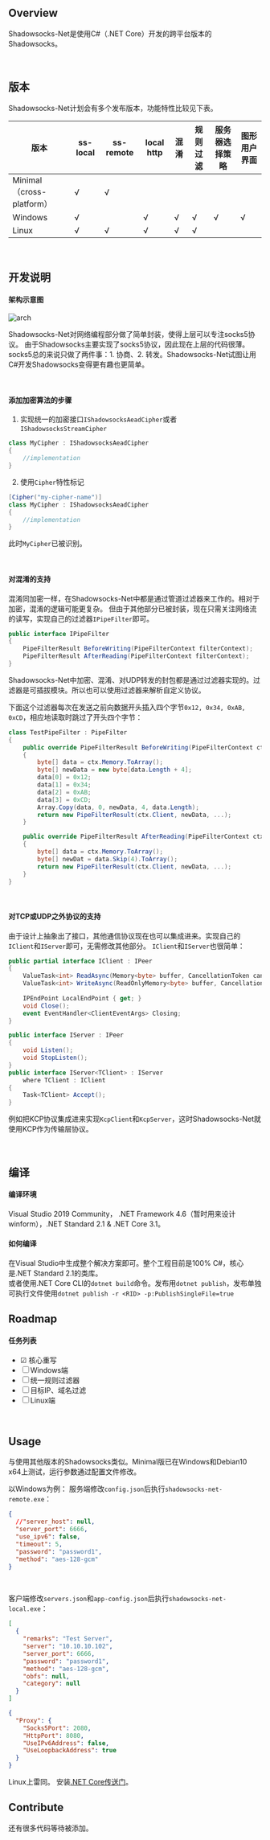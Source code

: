 ﻿## Overview

Shadowsocks-Net是使用C#（.NET Core）开发的跨平台版本的Shadowsocks。

<br/>

## 版本
Shadowsocks-Net计划会有多个发布版本，功能特性比较见下表。

|版本                     |ss-local        |ss-remote       |local http   |混淆|规则过滤|服务器选择策略|图形用户界面|
|-|-|-|-|-|-|-|-|
|Minimal（cross-platform）|√              | √             |               |    |        |              |            |
|Windows                  |√              |                |√             |√  |√      |√            |√          |
|Linux                    |√              | √             |√             |√  |√      |              |            |



<br/>




## 开发说明

#### 架构示意图
![arch][shadowsocks_net_arch]

Shadowsocks-Net对网络编程部分做了简单封装，使得上层可以专注socks5协议。
由于Shadowsocks主要实现了socks5协议，因此现在上层的代码很薄。socks5总的来说只做了两件事：1. 协商、2. 转发。Shadowsocks-Net试图让用C#开发Shadowsocks变得更有趣也更简单。

<br/>

#### 添加加密算法的步骤

1. 实现统一的加密接口`IShadowsocksAeadCipher`或者`IShadowsocksStreamCipher`
```c#
class MyCipher : IShadowsocksAeadCipher
{
    //implementation
}
```

2. 使用`Cipher`特性标记
```c#
[Cipher("my-cipher-name")]
class MyCipher : IShadowsocksAeadCipher
{
    //implementation
}
```
此时`MyCipher`已被识别。

<br/>

#### 对混淆的支持
混淆同加密一样，在Shadowsocks-Net中都是通过管道过滤器来工作的。相对于加密，混淆的逻辑可能更复杂。
但由于其他部分已被封装，现在只需关注网络流的读写，实现自己的过滤器`IPipeFilter`即可。
```c#
public interface IPipeFilter 
{
    PipeFilterResult BeforeWriting(PipeFilterContext filterContext);
    PipeFilterResult AfterReading(PipeFilterContext filterContext);
}
```
Shadowsocks-Net中加密、混淆、对UDP转发的封包都是通过过滤器实现的。过滤器是可插拔模块。所以也可以使用过滤器来解析自定义协议。

下面这个过滤器每次在发送之前向数据开头插入四个字节`0x12, 0x34, 0xAB, 0xCD`，相应地读取时跳过了开头四个字节：
```c#
class TestPipeFilter : PipeFilter
{
    public override PipeFilterResult BeforeWriting(PipeFilterContext ctx)
    {
        byte[] data = ctx.Memory.ToArray();
        byte[] newData = new byte[data.Length + 4];
        data[0] = 0x12;
        data[1] = 0x34;
        data[2] = 0xAB;
        data[3] = 0xCD;
        Array.Copy(data, 0, newData, 4, data.Length);
        return new PipeFilterResult(ctx.Client, newData, ...);
    }

    public override PipeFilterResult AfterReading(PipeFilterContext ctx)
    {
        byte[] data = ctx.Memory.ToArray();
        byte[] newDat = data.Skip(4).ToArray();
        return new PipeFilterResult(ctx.Client, newData, ...);
    }
}
```

<br/>

#### 对TCP或UDP之外协议的支持
由于设计上抽象出了接口，其他通信协议现在也可以集成进来。实现自己的`IClient`和`IServer`即可，无需修改其他部分。
`IClient`和`IServer`也很简单：

```c#
public partial interface IClient : IPeer
{        
    ValueTask<int> ReadAsync(Memory<byte> buffer, CancellationToken cancellationToken = default);
    ValueTask<int> WriteAsync(ReadOnlyMemory<byte> buffer, CancellationToken cancellationToken = default);
    
    IPEndPoint LocalEndPoint { get; }
    void Close();
    event EventHandler<ClientEventArgs> Closing;
}
```
```c#
public interface IServer : IPeer
{
    void Listen();
    void StopListen();
}
public interface IServer<TClient> : IServer
    where TClient : IClient
{
    Task<TClient> Accept();       
}
```
例如把KCP协议集成进来实现`KcpClient`和`KcpServer`，这时Shadowsocks-Net就使用KCP作为传输层协议。

<br/>

## 编译
#### 编译环境
Visual Studio 2019 Community， .NET Framework 4.6（暂时用来设计winform），.NET Standard 2.1 & .NET Core 3.1。
#### 如何编译
在Visual Studio中生成整个解决方案即可。整个工程目前是100% C#，核心是.NET Standard 2.1的类库。
<br/>
或者使用.NET Core CLI的`dotnet build`命令。发布用`dotnet publish`，发布单独可执行文件使用`dotnet publish -r <RID> -p:PublishSingleFile=true`
<br/>

## Roadmap
#### 任务列表
- ☑ 核心重写
- ☐ Windows端
- ☐ 统一规则过滤器
- ☐ 目标IP、域名过滤
- ☐ Linux端

<br/>



## Usage
与使用其他版本的Shadowsocks类似。Minimal版已在Windows和Debian10 x64上测试，运行参数通过配置文件修改。

以Windows为例：
服务端修改`config.json`后执行`shadowsocks-net-remote.exe`：
```json
{
  //"server_host": null,
  "server_port": 6666,
  "use_ipv6": false,
  "timeout": 5,
  "password": "password1",
  "method": "aes-128-gcm"
}
```

<br/>

客户端修改`servers.json`和`app-config.json`后执行`shadowsocks-net-local.exe`：
```json
[
  {
    "remarks": "Test Server",
    "server": "10.10.10.102",
    "server_port": 6666,
    "password": "password1",
    "method": "aes-128-gcm",
    "obfs": null,
    "category": null
  }
]
```
```json
{
  "Proxy": {
    "Socks5Port": 2080,
    "HttpPort": 8080,
    "UseIPv6Address": false,
    "UseLoopbackAddress": true
  }
}

```
Linux上雷同。 安装[.NET Core传送门](https://dotnet.microsoft.com/download)。
<br/>

## Contribute
还有很多代码等待被添加。
<br/>



<br/>
<br/>

[libev版]:https://github.com/shadowsocks/shadowsocks-libev
[shadowsocks-windows]: https://github.com/shadowsocks/shadowsocks-windows
[shadowsocks_net_arch]: https://github.com/shadowsocks/Shadowsocks-Net/blob/master/ssarch.png?